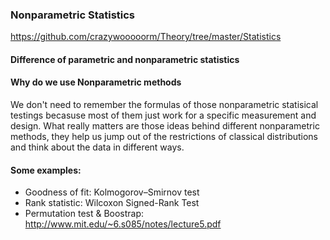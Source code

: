 ### Nonparametric Statistics

https://github.com/crazywooooorm/Theory/tree/master/Statistics

#### Difference of parametric and nonparametric statistics

#### Why do we use Nonparametric methods
We don't need to remember the formulas of those nonparametric statisical
testings becasuse most of them just work for a specific measurement and design.
What really matters are those ideas behind different nonparametric methods, they
help us jump out of the restrictions of classical distributions and think about
the data in different ways.

#### Some examples:

* Goodness of fit: Kolmogorov–Smirnov test
* Rank statistic: Wilcoxon Signed-Rank Test
* Permutation test & Boostrap: http://www.mit.edu/~6.s085/notes/lecture5.pdf
